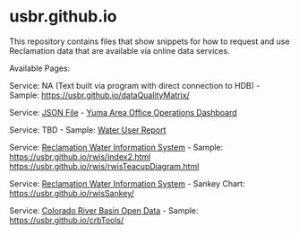 # usbr.github.io

This repository contains files that show snippets for how to request and use Reclamation data that are available via online data services.

Available Pages:

Service: NA (Text built via program with direct connection to HDB) - Sample: https://usbr.github.io/dataQualityMatrix/

Service: [JSON File](https://www.usbr.gov/lc/region/g4000/riverops/webreports/yaoDashboard.json) - [Yuma Area Office Operations Dashboard](https://usbr.github.io/yaoDashboard/)

Service: TBD - Sample: [Water User Report](https://usbr.github.io/WaterUser/)

Service: [Reclamation Water Information System](https://water.usbr.gov/) - Sample: https://usbr.github.io/rwis/index2.html https://usbr.github.io/rwis/rwisTeacupDiagram.html

Service: [Reclamation Water Information System](https://water.usbr.gov/) - Sankey Chart: https://usbr.github.io/rwisSankey/

Service: [Colorado River Basin Open Data](https://www.usbr.gov/lc/region/g4000/riverops/webreports/index.html) - Sample: https://usbr.github.io/crbTools/

